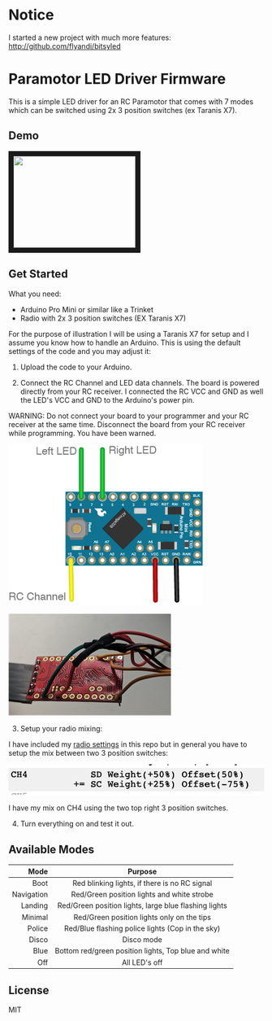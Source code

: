 # Notice

I started a new project with much more features: http://github.com/flyandi/bitsyled

# Paramotor LED Driver Firmware

This is a simple LED driver for an RC Paramotor that comes with 7 modes which can be switched using 2x 3 position switches (ex Taranis X7).

## Demo
<a href="http://www.youtube.com/watch?feature=player_embedded&v=deen75N7XwA
" target="_blank"><img src="http://img.youtube.com/vi/deen75N7XwA/0.jpg" 
width="240" height="180" border="10" /></a>

## Get Started

What you need:

- Arduino Pro Mini or similar like a Trinket
- Radio with 2x 3 position switches (EX Taranis X7)

For the purpose of illustration I will be using a Taranis X7 for setup and I assume you know how to handle an Arduino. This is using the default settings of the code and you may adjust it:

1) Upload the code to your Arduino.

2) Connect the RC Channel and LED data channels. The board is powered directly from your RC receiver. I connected the RC VCC and GND as well the LED's VCC and GND to the Arduino's power pin.

WARNING: Do not connect your board to your programmer and your RC receiver at the same time. Disconnect the board from your RC receiver while programming. You have been warned.

![](docs/sketch.png)

![](docs/board.png)


3) Setup your radio mixing:

I have included my [radio settings](docs/opentx_settings.pdf) in this repo but in general you have to setup the mix between two 3 position switches:

![](docs/x7_settings.png)

I have my mix on CH4 using the two top right 3 position switches.

4) Turn everything on and test it out.


## Available Modes

|Mode|Purpose|
|---:|:---:|
|Boot|Red blinking lights, if there is no RC signal|
|Navigation|Red/Green position lights and white strobe|
|Landing|Red/Green position lights, large blue flashing lights|
|Minimal|Red/Green position lights only on the tips|
|Police|Red/Blue flashing police lights (Cop in the sky)|
|Disco|Disco mode|
|Blue|Bottom red/green position lights, Top blue and white|
|Off|All LED's off|


## License

MIT


